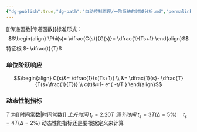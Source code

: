 ```yaml
---
{"dg-publish":true,"dg-path":"自动控制原理/一阶系统的时域分析.md","permalink":"/自动控制原理/一阶系统的时域分析/","dgPassFrontmatter":true,"noteIcon":"","created":"2024-04-16T13:01:27.294+08:00","updated":"2024-04-17T18:35:03.666+08:00"}
---
```


[[传递函数\|传递函数]]标准形式：
$$\begin{align}
\Phi(s)= \dfrac{C(s)}{G(s)}= \dfrac{1}{Ts+1}
\end{align}$$
特征根 $- \dfrac{t}{T}$

### 单位阶跃响应
$$\begin{align}
C(s)&= \dfrac{1}{s(Ts+1)} \\
&= \dfrac{1}{s}- \dfrac{T}{T(s+\frac{1}{T})} \\
c(t)&=1- e^{ -t/T }
\end{align}$$

### 动态性能指标
$T$ 为[[时间常数\|时间常数]]
*上升时间*   $t_{r}=2.20T$
*调节时间*   $t_{s}=3T(\Delta=5\%)\quad t_{s}=4T(\Delta=2\%)$
动态性能指标还是要根据定义来计算






